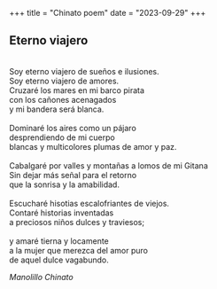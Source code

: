 +++
title = "Chinato poem"
date = "2023-09-29"
+++
## Eterno viajero
<br>
Soy eterno viajero de sueños e ilusiones.<br>
Soy eterno viajero de amores.<br>
Cruzaré los mares en mi barco pirata<br>
con los cañones acenagados<br>
y mi bandera será blanca.<br>
<br>
Dominaré los aires como un pájaro<br>
desprendiendo de mi cuerpo<br>
blancas y multicolores plumas de amor y paz.<br>
<br>
Cabalgaré por valles y montañas a lomos de mi Gitana<br>
Sin dejar más señal para el retorno<br>
que la sonrisa y la amabilidad.<br>
<br>
Escucharé hisotias escalofriantes de viejos.<br>
Contaré historias inventadas<br>
a preciosos niños dulces y traviesos;<br>
<br>
y amaré tierna y locamente<br>
a la mujer que merezca del amor puro<br>
de aquel dulce vagabundo.<br>

*Manolillo Chinato*
